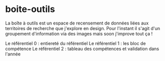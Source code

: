 # boite-outils

La boîte à outils est un espace de recensement de données liées aux territoires de recherche que j'explore en design. Pour l'instant il s'agit d'un groupement d'information via des images mais soon j'improve tout ça !


Le référentiel 0 : entiereté du référentiel
Le référentiel 1 : les bloc de compétence
Le référentiel 2 : tableau des compétences et validation dans l'année

